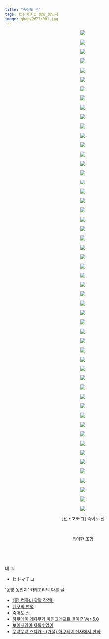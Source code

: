 ```yaml
---
title: "죽어도 신"
tags: ヒトマチコ 동방_동인지
image: ghap/2677/001.jpg
---
```

<div class="article">
<p style="text-align: center; clear: none; float: none;"><img src="{{ site.nasurl }}/ghap/2677/001.jpg"/></p>
<p style="text-align: center; clear: none; float: none;"><img src="{{ site.nasurl }}/ghap/2677/002.jpg"/></p>
<p style="text-align: center; clear: none; float: none;"><img src="{{ site.nasurl }}/ghap/2677/003.jpg"/></p>
<p style="text-align: center; clear: none; float: none;"><img src="{{ site.nasurl }}/ghap/2677/004.jpg"/></p>
<p style="text-align: center; clear: none; float: none;"><img src="{{ site.nasurl }}/ghap/2677/005.jpg"/></p>
<p style="text-align: center; clear: none; float: none;"><img src="{{ site.nasurl }}/ghap/2677/006.jpg"/></p>
<p style="text-align: center; clear: none; float: none;"><img src="{{ site.nasurl }}/ghap/2677/007.jpg"/></p>
<p style="text-align: center; clear: none; float: none;"><img src="{{ site.nasurl }}/ghap/2677/008.jpg"/></p>
<p style="text-align: center; clear: none; float: none;"><img src="{{ site.nasurl }}/ghap/2677/009.jpg"/></p>
<p style="text-align: center; clear: none; float: none;"><img src="{{ site.nasurl }}/ghap/2677/010.jpg"/></p>
<p style="text-align: center; clear: none; float: none;"><img src="{{ site.nasurl }}/ghap/2677/011.jpg"/></p>
<p style="text-align: center; clear: none; float: none;"><img src="{{ site.nasurl }}/ghap/2677/012.jpg"/></p>
<p style="text-align: center; clear: none; float: none;"><img src="{{ site.nasurl }}/ghap/2677/013.jpg"/></p>
<p style="text-align: center; clear: none; float: none;"><img src="{{ site.nasurl }}/ghap/2677/014.jpg"/></p>
<p style="text-align: center; clear: none; float: none;"><img src="{{ site.nasurl }}/ghap/2677/015.jpg"/></p>
<p style="text-align: center; clear: none; float: none;"><img src="{{ site.nasurl }}/ghap/2677/016.jpg"/></p>
<p style="text-align: center; clear: none; float: none;"><img src="{{ site.nasurl }}/ghap/2677/017.jpg"/></p>
<p style="text-align: center; clear: none; float: none;"><img src="{{ site.nasurl }}/ghap/2677/018.jpg"/></p>
<p style="text-align: center; clear: none; float: none;"><img src="{{ site.nasurl }}/ghap/2677/019.jpg"/></p>
<p style="text-align: center; clear: none; float: none;"><img src="{{ site.nasurl }}/ghap/2677/020.jpg"/></p>
<p style="text-align: center; clear: none; float: none;"><img src="{{ site.nasurl }}/ghap/2677/021.jpg"/></p>
<p style="text-align: center; clear: none; float: none;"><img src="{{ site.nasurl }}/ghap/2677/022.jpg"/></p>
<p style="text-align: center; clear: none; float: none;"><img src="{{ site.nasurl }}/ghap/2677/023.jpg"/></p>
<p style="text-align: center; clear: none; float: none;"><img src="{{ site.nasurl }}/ghap/2677/024.jpg"/></p>
<p style="text-align: center; clear: none; float: none;"><img src="{{ site.nasurl }}/ghap/2677/025.jpg"/></p>
<p style="text-align: center; clear: none; float: none;"><img src="{{ site.nasurl }}/ghap/2677/026.jpg"/></p>
<p style="text-align: center; clear: none; float: none;"><img src="{{ site.nasurl }}/ghap/2677/027.jpg"/></p>
<p style="text-align: center; clear: none; float: none;"><img src="{{ site.nasurl }}/ghap/2677/028.jpg"/></p>
<p style="text-align: center; clear: none; float: none;"><img src="{{ site.nasurl }}/ghap/2677/029.jpg"/></p>
<p style="text-align: center; clear: none; float: none;"><img src="{{ site.nasurl }}/ghap/2677/030.jpg"/></p>
<p style="text-align: center; clear: none; float: none;"><img src="{{ site.nasurl }}/ghap/2677/031.jpg"/></p>
<p style="text-align: center; clear: none; float: none;"><img src="{{ site.nasurl }}/ghap/2677/032.jpg"/></p>
<p style="text-align: center; clear: none; float: none;"><img src="{{ site.nasurl }}/ghap/2677/033.jpg"/></p>
<p style="text-align: center; clear: none; float: none;"><img src="{{ site.nasurl }}/ghap/2677/034.jpg"/></p>
<p style="text-align: center; clear: none; float: none;"><img src="{{ site.nasurl }}/ghap/2677/035.jpg"/></p>
<p style="text-align: center; clear: none; float: none;"><img src="{{ site.nasurl }}/ghap/2677/036.jpg"/></p>
<p style="text-align: center; clear: none; float: none;"><img src="{{ site.nasurl }}/ghap/2677/037.jpg"/></p>
<p style="text-align: center; clear: none; float: none;"><img src="{{ site.nasurl }}/ghap/2677/038.jpg"/></p>
<p style="text-align: center; clear: none; float: none;"><img src="{{ site.nasurl }}/ghap/2677/039.jpg"/></p>
<p style="text-align: center; clear: none; float: none;"><img src="{{ site.nasurl }}/ghap/2677/040.jpg"/></p>
<p style="text-align: center; clear: none; float: none;"><img src="{{ site.nasurl }}/ghap/2677/041.jpg"/></p>
<p style="text-align: center; clear: none; float: none;"><img src="{{ site.nasurl }}/ghap/2677/042.jpg"/></p>
<p style="text-align: center; clear: none; float: none;"><img src="{{ site.nasurl }}/ghap/2677/043.jpg"/></p>
<p style="text-align: center; clear: none; float: none;"><img src="{{ site.nasurl }}/ghap/2677/044.jpg"/></p>
<p style="text-align: center; clear: none; float: none;"><img src="{{ site.nasurl }}/ghap/2677/045.jpg"/></p>
<p style="text-align: center; clear: none; float: none;"><img src="{{ site.nasurl }}/ghap/2677/046.jpg"/></p>
<p style="text-align: center; clear: none; float: none;"><img src="{{ site.nasurl }}/ghap/2677/047.jpg"/></p>
<p style="text-align: center; clear: none; float: none;"><img src="{{ site.nasurl }}/ghap/2677/048.jpg"/></p>
<p style="text-align: center; clear: none; float: none;"><img src="{{ site.nasurl }}/ghap/2677/049.jpg"/></p>
<p style="text-align: center; clear: none; float: none;"><img src="{{ site.nasurl }}/ghap/2677/050.jpg"/></p>
<p style="text-align: center; clear: none; float: none;"><img src="{{ site.nasurl }}/ghap/2677/051.jpg"/></p>
<p style="text-align: center; clear: none; float: none;"><img src="{{ site.nasurl }}/ghap/2677/052.jpg"/></p>
<p style="text-align: center; clear: none; float: none;">[ヒトマチコ] 죽어도 신</p>
<p style="text-align: center; clear: none; float: none;"><br/></p>
<p style="text-align: center; clear: none; float: none;">특이한 조합</p>
<p style="text-align: center; clear: none; float: none;"><br/></p>
<p><br/></p>
</div><div class="tagTrail">
<p>태그: </p>
<ul>
<li>ヒトマチコ</li>
</ul>
</div><div class="another">
<p>'동방 동인지' 카테고리의 다른 글</p>
<ul>
<li><a href="/2016-10-25-ghap_2679">(홍) 컴퓨터 강탈 작전!!</a></li>
<li><a href="/2016-10-25-ghap_2678">텐구의 변명</a></li>
<li><a href="/2016-10-24-ghap_2677">죽어도 신</a></li>
<li><a href="/2016-10-24-ghap_2676">하쿠레이 레이무가 마인크래프트 들이!? Ver 5.0</a></li>
<li><a href="/2016-10-24-ghap_2675">보이지않아 이룰수없어</a></li>
<li><a href="/2016-10-23-ghap_2674">무녀무녀 스이카 - (가설) 하쿠레이 신사에서 한화</a></li>
</ul>
</div><div class="cb_module cb_fluid">
<div class="cb_wrt cb_profile">
</div><!-- commentList close -->
</div>